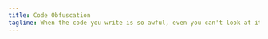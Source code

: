 ```yaml
---
title: Code Obfuscation
tagline: When the code you write is so awful, even you can't look at it. Presented by Jack Applin
---
```


